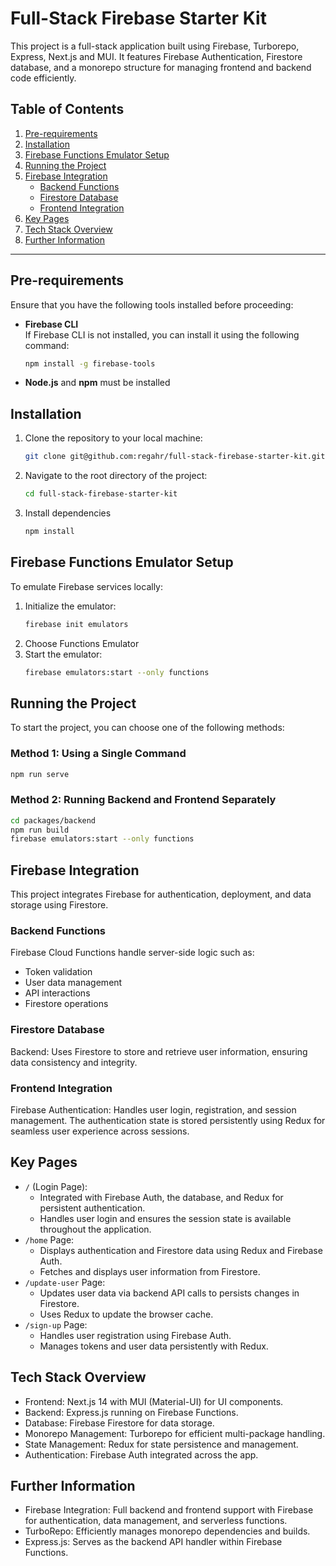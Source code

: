 # Full-Stack Firebase Starter Kit

This project is a full-stack application built using Firebase, Turborepo, Express, Next.js and MUI. It features Firebase Authentication, Firestore database, and a monorepo structure for managing frontend and backend code efficiently.

## Table of Contents

1. [Pre-requirements](#pre-requirements)
2. [Installation](#installation)
3. [Firebase Functions Emulator Setup](#firebase-functions-emulator-setup)
4. [Running the Project](#running-the-project)
5. [Firebase Integration](#firebase-integration)
   - [Backend Functions](#backend-functions)
   - [Firestore Database](#firestore-database)
   - [Frontend Integration](#frontend-integration)
6. [Key Pages](#key-pages)
7. [Tech Stack Overview](#tech-stack-overview)
8. [Further Information](#further-information)
---

## Pre-requirements

Ensure that you have the following tools installed before proceeding:

- **Firebase CLI**  
  If Firebase CLI is not installed, you can install it using the following command:
  ```bash
  npm install -g firebase-tools
  ```
- **Node.js** and **npm** must be installed

## Installation

1. Clone the repository to your local machine:
   ```bash
   git clone git@github.com:regahr/full-stack-firebase-starter-kit.git
   ```
2. Navigate to the root directory of the project:
   ```bash
   cd full-stack-firebase-starter-kit
   ```   
3. Install dependencies
   ```bash
   npm install
   ``` 

## Firebase Functions Emulator Setup
To emulate Firebase services locally:
1. Initialize the emulator:
   ```bash
   firebase init emulators
   ```
2. Choose Functions Emulator
3. Start the emulator:
   ```bash
   firebase emulators:start --only functions
   ```

## Running the Project
To start the project, you can choose one of the following methods:

### Method 1: Using a Single Command
```bash
npm run serve
```

### Method 2: Running Backend and Frontend Separately
```bash
cd packages/backend
npm run build
firebase emulators:start --only functions
```

## Firebase Integration
This project integrates Firebase for authentication, deployment, and data storage using Firestore.

### Backend Functions
Firebase Cloud Functions handle server-side logic such as:
- Token validation
- User data management
- API interactions
- Firestore operations


### Firestore Database
Backend: Uses Firestore to store and retrieve user information, ensuring data consistency and integrity.

### Frontend Integration
Firebase Authentication: Handles user login, registration, and session management. The authentication state is stored persistently using Redux for seamless user experience across sessions.

## Key Pages
- `/` (Login Page):
   - Integrated with Firebase Auth, the database, and Redux for persistent authentication. 
   - Handles user login and ensures the session state is available throughout the application.
- `/home` Page:
   - Displays authentication and Firestore data using Redux and Firebase Auth.
   - Fetches and displays user information from Firestore.
- `/update-user` Page:
   - Updates user data via backend API calls to persists changes in Firestore.
   - Uses Redux to update the browser cache.
- `/sign-up` Page:
   - Handles user registration using Firebase Auth.
   - Manages tokens and user data persistently with Redux.

## Tech Stack Overview
- Frontend: Next.js 14 with MUI (Material-UI) for UI components.
- Backend: Express.js running on Firebase Functions.
- Database: Firebase Firestore for data storage.
- Monorepo Management: Turborepo for efficient multi-package handling.
- State Management: Redux for state persistence and management.
- Authentication: Firebase Auth integrated across the app.

## Further Information
- Firebase Integration: Full backend and frontend support with Firebase for authentication, data management, and serverless functions.
- TurboRepo: Efficiently manages monorepo dependencies and builds.
- Express.js: Serves as the backend API handler within Firebase Functions.
